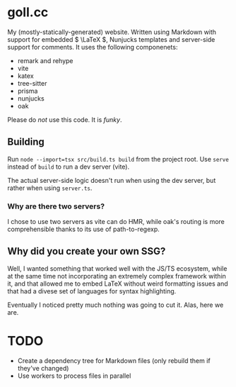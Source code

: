 goll.cc
=======

My (mostly-statically-generated) website. Written using Markdown with support
for embedded $ \LaTeX $, Nunjucks templates and server-side support for
comments. It uses the following componenets:

 - remark and rehype
 - vite
 - katex
 - tree-sitter
 - prisma
 - nunjucks
 - oak

Please do *not* use this code. It is *funky*.

## Building

Run `node --import=tsx src/build.ts build` from the project root.
Use `serve` instead of `build` to run a dev server (vite).

The actual server-side logic doesn't run when using the dev server,
but rather when using `server.ts`.

### Why are there two servers?

I chose to use two servers as vite can do HMR, while oak's routing is
more comprehensible thanks to its use of path-to-regexp.

## Why did you create your own SSG?

Well, I wanted something that worked well with the JS/TS ecosystem,
while at the same time not incorporating an extremely complex framework
within it, and that allowed me to embed LaTeX without weird formatting
issues and that had a divese set of languages for syntax highlighting.

Eventually I noticed pretty much nothing was going to cut it. Alas, here we are.

# TODO

 - Create a dependency tree for Markdown files (only rebuild them if they've changed)
 - Use workers to process files in parallel
